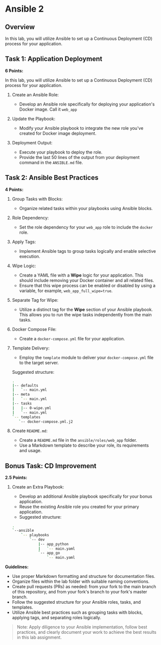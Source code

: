 # Ansible 2


## Overview

In this lab, you will utilize Ansible to set up a Continuous Deployment (CD) process for your application.

## Task 1: Application Deployment

**6 Points:**

In this lab, you will utilize Ansible to set up a Continuous Deployment (CD) process for your application.

1. Create an Ansible Role:
   - Develop an Ansible role specifically for deploying your application's Docker image. Call it `web_app`

2. Update the Playbook:
   - Modify your Ansible playbook to integrate the new role you've created for Docker image deployment.

3. Deployment Output:
   - Execute your playbook to deploy the role.
   - Provide the last 50 lines of the output from your deployment command in the `ANSIBLE.md` file.

## Task 2: Ansible Best Practices

**4 Points:**

1. Group Tasks with Blocks:
   - Organize related tasks within your playbooks using Ansible blocks.

2. Role Dependency:
   - Set the role dependency for your `web_app` role to include the `docker` role.

3. Apply Tags:
   - Implement Ansible tags to group tasks logically and enable selective execution.

4. Wipe Logic:
   - Create a YAML file with a **Wipe** logic for your application. This should include removing your Docker container and all related files.
   - Ensure that this wipe process can be enabled or disabled by using a variable, for example, `web_app_full_wipe=true`.

5. Separate Tag for Wipe:
   - Utilize a distinct tag for the **Wipe** section of your Ansible playbook. This allows you to run the wipe tasks independently from the main tasks.

6. Docker Compose File:
   - Create a `docker-compose.yml` file for your application.

7. Template Delivery:
   - Employ the `template` module to deliver your `docker-compose.yml` file to the target server.

   Suggested structure:

   ```sh
   .
   |-- defaults
   |   `-- main.yml
   |-- meta
   |   `-- main.yml
   |-- tasks
   |   |-- 0-wipe.yml
   |   `-- main.yml
   `-- templates
      `-- docker-compose.yml.j2
   ```

8. Create `README.md`:
   - Create a `README.md` file in the `ansible/roles/web_app` folder.
   - Use a Markdown template to describe your role, its requirements and usage.

## Bonus Task: CD Improvement

**2.5 Points:**

1. Create an Extra Playbook:
   - Develop an additional Ansible playbook specifically for your bonus application.
   - Reuse the existing Ansible role you created for your primary application.
   - Suggested structure:

   ```sh
   .
   `--ansible
       `-- playbooks
           `-- dev
               |-- app_python
               |   `-- main.yaml
               `-- app_go
                   `-- main.yaml
   ```

**Guidelines:**

- Use proper Markdown formatting and structure for documentation files.
- Organize files within the lab folder with suitable naming conventions.
- Create pull requests (PRs) as needed: from your fork to the main branch of this repository, and from your fork's branch to your fork's master branch.
- Follow the suggested structure for your Ansible roles, tasks, and templates.
- Utilize Ansible best practices such as grouping tasks with blocks, applying tags, and separating roles logically.

> Note: Apply diligence to your Ansible implementation, follow best practices, and clearly document your work to achieve the best results in this lab assignment.
